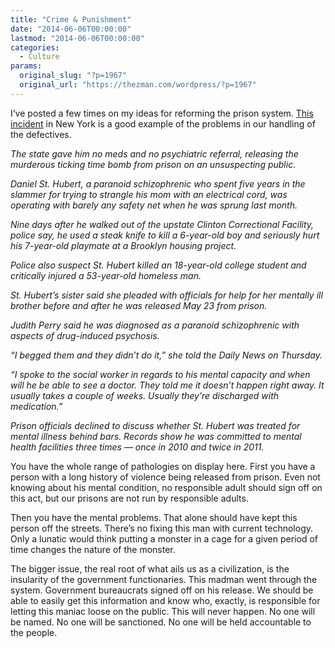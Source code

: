 ```yaml
---
title: "Crime & Punishment"
date: "2014-06-06T00:00:00"
lastmod: "2014-06-06T00:00:00"
categories:
  - Culture
params:
  original_slug: "?p=1967"
  original_url: "https://thezman.com/wordpress/?p=1967"
---
```


I’ve posted a few times on my ideas for reforming the prison system. <a
href="http://www.nydailynews.com/new-york/nyc-crime/brooklyn-elevator-accused-stabbing-man-chelsea-cops-article-1.1818258"
rel="noopener noreferrer" target="_blank">This incident</a> in New York
is a good example of the problems in our handling of the defectives.

*The state gave him no meds and no psychiatric referral, releasing the
murderous ticking time bomb from prison on an unsuspecting public.*

*Daniel St. Hubert, a paranoid schizophrenic who spent five years in the
slammer for trying to strangle his mom with an electrical cord, was
operating with barely any safety net when he was sprung last month.*

*Nine days after he walked out of the upstate Clinton Correctional
Facility, police say, he used a steak knife to kill a 6-year-old boy and
seriously hurt his 7-year-old playmate at a Brooklyn housing project.*

*Police also suspect St. Hubert killed an 18-year-old college student
and critically injured a 53-year-old homeless man.*

*St. Hubert’s sister said she pleaded with officials for help for her
mentally ill brother before and after he was released May 23 from
prison.*

*Judith Perry said he was diagnosed as a paranoid schizophrenic with
aspects of drug-induced psychosis.*

*“I begged them and they didn’t do it,” she told the Daily News on
Thursday.*

*“I spoke to the social worker in regards to his mental capacity and
when will he be able to see a doctor. They told me it doesn’t happen
right away. It usually takes a couple of weeks. Usually they’re
discharged with medication.”*

*Prison officials declined to discuss whether St. Hubert was treated for
mental illness behind bars. Records show he was committed to mental
health facilities three times — once in 2010 and twice in 2011.*

You have the whole range of pathologies on display here. First you have
a person with a long history of violence being released from prison.
Even not knowing about his mental condition, no responsible adult should
sign off on this act, but our prisons are not run by responsible adults.

Then you have the mental problems. That alone should have kept this
person off the streets. There’s no fixing this man with current
technology. Only a lunatic would think putting a monster in a cage for a
given period of time changes the nature of the monster.

The bigger issue, the real root of what ails us as a civilization, is
the insularity of the government functionaries. This madman went through
the system. Government bureaucrats signed off on his release. We should
be able to easily get this information and know who, exactly, is
responsible for letting this maniac loose on the public. This will never
happen. No one will be named. No one will be sanctioned. No one will be
held accountable to the people.
